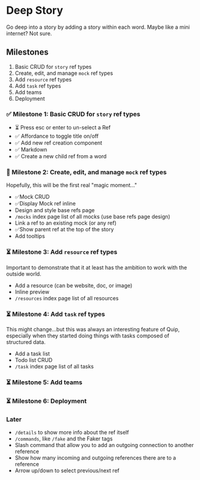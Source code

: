 # Deep Story

Go deep into a story by adding a story within each word. Maybe like a mini internet? Not sure.

## Milestones

1. Basic CRUD for `story` ref types
2. Create, edit, and manage `mock` ref types
3. Add `resource` ref types
4. Add `task` ref types
5. Add teams
6. Deployment

### ✅ Milestone 1: Basic CRUD for `story` ref types

- ⏳ Press esc or enter to un-select a Ref
- ✅ Affordance to toggle title on/off
- ✅ Add new ref creation component
- ✅ Markdown
- ✅ Create a new child ref from a word

### 🚧 Milestone 2: Create, edit, and manage `mock` ref types

Hopefully, this will be the first real "magic moment..."

- ✅Mock CRUD
- ✅Display Mock ref inline
- Design and style base refs page
- `/mocks` index page list of all mocks (use base refs page design)
- Link a ref to an existing mock (or any ref)
- ✅Show parent ref at the top of the story
- Add tooltips

### ⏳ Milestone 3: Add `resource` ref types

Important to demonstrate that it at least has the ambition to work with the outside world.

- Add a resource (can be website, doc, or image)
- Inline preview
- `/resources` index page list of all resources

### ⏳ Milestone 4: Add `task` ref types

This might change...but this was always an interesting feature of Quip, especially when they started doing things with tasks composed of structured data.

- Add a task list
- Todo list CRUD
- `/task` index page list of all tasks

### ⏳ Milestone 5: Add teams

### ⏳ Milestone 6: Deployment

### Later

- `/details` to show more info about the ref itself
- `/commands`, like `/fake` and the Faker tags
- Slash command that allow you to add an outgoing connection to another reference
- Show how many incoming and outgoing references there are to a reference
- Arrow up/down to select previous/next ref
